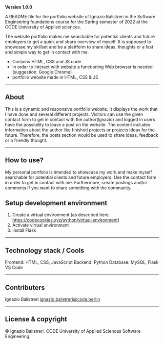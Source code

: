 **Version 1.0.0**

A README file for the portfolio website of Ignazio Balistreri in the Software Engineering foundations course for the Spring semester of 2022 at the CODE University of Applied sciences.

The website portfolio makes me searchable for potential clients and future employers to get a quick and sharp overview of myself. It is supposed to showcase my skillset and be a plattform to share ideas, thoughts or a fast and simple way to get in contact with me.

- Contains HTML, CSS and JS code
- In order to interact with website a functioning Web browser is needed (suggestion: Google Chrome)
- portfolio website made in HTML, CSS & JS

---

## About

This is a dynamic and responsive portfolio website. It displays the work that I have done and several different projects. Visitors can use the given contact form to get in contact with the author(Ignazio) and logged in users have the possibility to leave a post on the website. The content includes information about the author like finished projects or projects ideas for the future. Therefore, the posts section would be used to share ideas, feedback or a friendly thought.

---

## How to use?

My personal portfolio is intended to showcase my work and make myself searchable for potential clients and future employers. Use the contact form in order to get in contact with me. Furthermore, create postings and/or comments if you want to share something with the community.

## Setup development environment

1. Create a virtual environment (as described here: https://codecookies.xyz/python/virtual-environment)
2. Activate virtual environment
3. Install Flask

---

## Technology stack / Cools

Frontend: HTML, CSS, JavaScript
Backend: Python
Database: MySQL, Flask
VS Code

---

## Contributers

Ignazio Balistreri <ignazio.balistreri@code.berlin>

---

## License & copyright

© Ignazio Balistreri, CODE University of Applied Sciences Software Engineering
